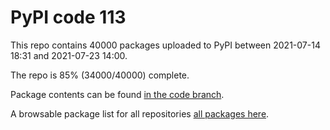 # PyPI code 113

This repo contains 40000 packages uploaded to PyPI between 
2021-07-14 18:31 and 2021-07-23 14:00.

The repo is 85% (34000/40000) complete.

Package contents can be found [in the code branch](https://github.com/pypi-data/pypi-mirror-113/tree/code/packages).

A browsable package list for all repositories [all packages here](https://pypi-data.github.io/website/repositories/pypi-mirror-113).


